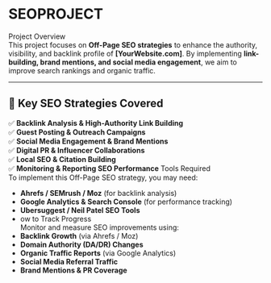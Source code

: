 # SEOPROJECT
 Project Overview  
This project focuses on **Off-Page SEO strategies** to enhance the authority, visibility, and backlink profile of **[YourWebsite.com]**. By implementing **link-building, brand mentions, and social media engagement**, we aim to improve search rankings and organic traffic.

---

## 📌 Key SEO Strategies Covered  
✅ **Backlink Analysis & High-Authority Link Building**  
✅ **Guest Posting & Outreach Campaigns**  
✅ **Social Media Engagement & Brand Mentions**  
✅ **Digital PR & Influencer Collaborations**  
✅ **Local SEO & Citation Building**  
✅ **Monitoring & Reporting SEO Performance**
Tools Required  
To implement this Off-Page SEO strategy, you may need:  
- **Ahrefs / SEMrush / Moz** (for backlink analysis)  
- **Google Analytics & Search Console** (for performance tracking)  
- **Ubersuggest / Neil Patel SEO Tools**
- ow to Track Progress  
Monitor and measure SEO improvements using:  
- **Backlink Growth** (via Ahrefs / Moz)  
- **Domain Authority (DA/DR) Changes**  
- **Organic Traffic Reports** (via Google Analytics)  
- **Social Media Referral Traffic**  
- **Brand Mentions & PR Coverage**  
